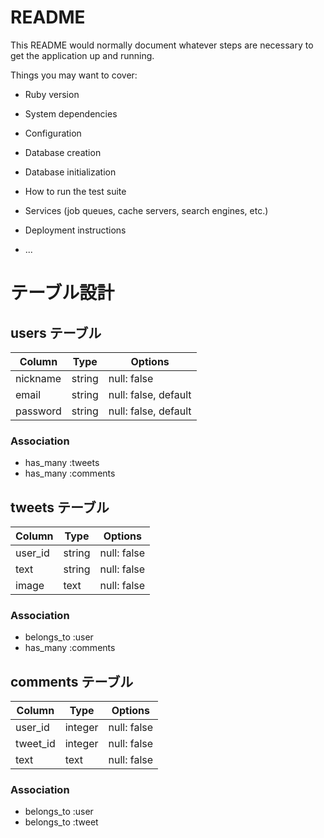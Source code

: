 # README

This README would normally document whatever steps are necessary to get the
application up and running.

Things you may want to cover:

* Ruby version

* System dependencies

* Configuration

* Database creation

* Database initialization

* How to run the test suite

* Services (job queues, cache servers, search engines, etc.)

* Deployment instructions

* ...

# テーブル設計

## users テーブル

| Column             | Type   | Options                       |
| ------------------ | ------ | ------------------------------|
| nickname           | string | null: false                   |
| email              | string | null: false, default          |
| password           | string | null: false, default          |

### Association

- has_many :tweets
- has_many :comments

## tweets テーブル

| Column             | Type   | Options                       |
| ------------------ | ------ | ------------------------------|
| user_id            | string | null: false                   |
| text               | string | null: false                   |
| image              | text   | null: false                   |

### Association

- belongs_to :user
- has_many   :comments

## comments テーブル

| Column             | Type   | Options                       |
| ------------------ | ------ | ------------------------------|
| user_id            | integer| null: false                   |
| tweet_id           | integer| null: false                   |
| text               | text   | null: false                   |

### Association

- belongs_to :user
- belongs_to :tweet
